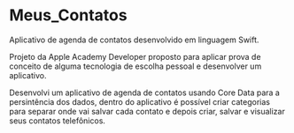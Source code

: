 # Meus_Contatos
Aplicativo de agenda de contatos desenvolvido em linguagem Swift. 

Projeto da Apple Academy Developer proposto para aplicar prova de conceito de alguma tecnologia de escolha pessoal e desenvolver um aplicativo.

Desenvolvi um aplicativo de agenda de contatos usando Core Data para a persintência dos dados, dentro do aplicativo é possível criar categorias para separar onde vai salvar cada contato e depois criar, salvar e visualizar seus contatos telefônicos. 
